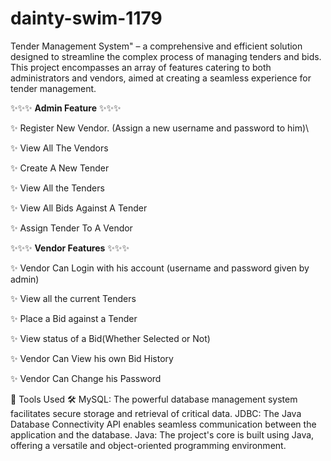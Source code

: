 # dainty-swim-1179

Tender Management System" – a comprehensive and efficient solution designed to streamline the complex process of managing tenders and bids. This project encompasses an array of features catering to both administrators and vendors, aimed at creating a seamless experience for tender management.


✨✨✨ **Admin Feature** ✨✨✨

✨ Register New Vendor. (Assign a new username and password to him)\

✨ View All The Vendors

✨ Create A New Tender

✨ View All the Tenders

✨ View All Bids Against A Tender

✨ Assign Tender To A Vendor



✨✨✨ **Vendor Features** ✨✨✨

✨ Vendor Can Login with his account (username and password given by admin)

✨ View all the current Tenders

✨ Place a Bid against a Tender

✨ View status of a Bid(Whether Selected or Not)

✨ Vendor Can View his own Bid History

✨ Vendor Can Change his Password


🌟 Tools Used 🛠️
MySQL: The powerful database management system facilitates secure storage and retrieval of critical data.
JDBC: The Java Database Connectivity API enables seamless communication between the application and the database.
Java: The project's core is built using Java, offering a versatile and object-oriented programming environment.
 
